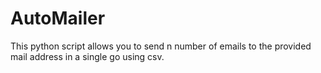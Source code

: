 # AutoMailer
This python script allows you to send n number of emails to the provided mail address in a single go using csv.
